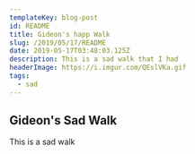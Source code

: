 ```yaml
---
templateKey: blog-post
id: README
title: Gideon's happ Walk
slug: /2019/05/17/README
date: 2019-05-17T03:48:03.125Z
description: This is a sad walk that I had
headerImage: https://i.imgur.com/QEslVKa.gif
tags:
  - sad
---
```



## Gideon's Sad Walk

This is a sad walk